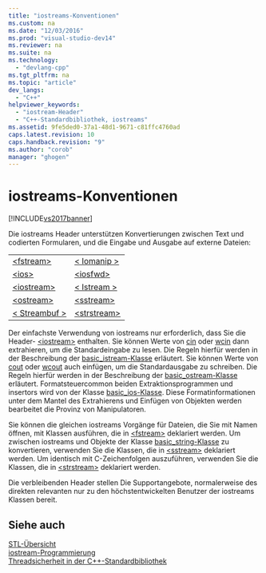 ```yaml
---
title: "iostreams-Konventionen"
ms.custom: na
ms.date: "12/03/2016"
ms.prod: "visual-studio-dev14"
ms.reviewer: na
ms.suite: na
ms.technology: 
  - "devlang-cpp"
ms.tgt_pltfrm: na
ms.topic: "article"
dev_langs: 
  - "C++"
helpviewer_keywords: 
  - "iostream-Header"
  - "C++-Standardbibliothek, iostreams"
ms.assetid: 9fe5ded0-37a1-48d1-9671-c81ffc4760ad
caps.latest.revision: 10
caps.handback.revision: "9"
ms.author: "corob"
manager: "ghogen"
---
```

# iostreams-Konventionen
[!INCLUDE[vs2017banner](../assembler/inline/includes/vs2017banner.md)]

Die iostreams Header unterstützen Konvertierungen zwischen Text und codierten Formularen, und die Eingabe und Ausgabe auf externe Dateien:  
  
|||  
|-|-|  
|[\<fstream\>](../standard-library/fstream.md)|[\< Iomanip \>](../standard-library/iomanip.md)|  
|[\<ios\>](../standard-library/ios.md)|[\<iosfwd\>](../standard-library/iosfwd.md)|  
|[\<iostream\>](../standard-library/iostream.md)|[\< Istream \>](../standard-library/istream.md)|  
|[\<ostream\>](../standard-library/ostream.md)|[\<sstream\>](../standard-library/sstream.md)|  
|[\< Streambuf \>](../standard-library/streambuf.md)|[\<strstream\>](../standard-library/strstream.md)|  
  
 Der einfachste Verwendung von iostreams nur erforderlich, dass Sie die Header\- [\<iostream\>](../standard-library/iostream.md) enthalten.  Sie können Werte von [cin](../Topic/cin.md) oder [wcin](../Topic/wcin.md) dann extrahieren, um die Standardeingabe zu lesen.  Die Regeln hierfür werden in der Beschreibung der [basic\_istream\-Klasse](../standard-library/basic-istream-class.md) erläutert.  Sie können Werte von [cout](../Topic/cout.md) oder [wcout](../Topic/wcout.md) auch einfügen, um die Standardausgabe zu schreiben.  Die Regeln hierfür werden in der Beschreibung der [basic\_ostream\-Klasse](../standard-library/basic-ostream-class.md) erläutert.  Formatsteuercommon beiden Extraktionsprogrammen und insertors wird von der Klasse [basic\_ios\-Klasse](../standard-library/basic-ios-class.md).  Diese Formatinformationen unter dem Mantel des Extrahierens und Einfügen von Objekten werden bearbeitet die Provinz von Manipulatoren.  
  
 Sie können die gleichen iostreams Vorgänge für Dateien, die Sie mit Namen öffnen, mit Klassen ausführen, die in [\<fstream\>](../standard-library/fstream.md) deklariert werden.  Um zwischen iostreams und Objekte der Klasse [basic\_string\-Klasse](../standard-library/basic-string-class.md) zu konvertieren, verwenden Sie die Klassen, die in [\<sstream\>](../standard-library/sstream.md) deklariert werden.  Um identisch mit C\-Zeichenfolgen auszuführen, verwenden Sie die Klassen, die in [\<strstream\>](../standard-library/strstream.md) deklariert werden.  
  
 Die verbleibenden Header stellen Die Supportangebote, normalerweise des direkten relevanten nur zu den höchstentwickelten Benutzer der iostreams Klassen bereit.  
  
## Siehe auch  
 [STL\-Übersicht](../standard-library/cpp-standard-library-overview.md)   
 [iostream\-Programmierung](../standard-library/iostream-programming.md)   
 [Threadsicherheit in der C\+\+\-Standardbibliothek](../standard-library/thread-safety-in-the-cpp-standard-library.md)